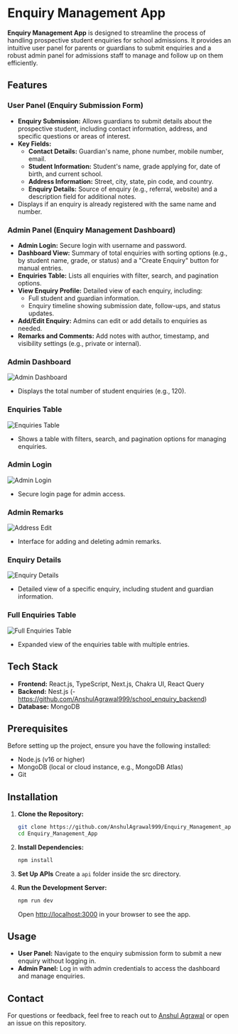 # Enquiry Management App

**Enquiry Management App** is designed to streamline the process of handling prospective student enquiries for school admissions. It provides an intuitive user panel for parents or guardians to submit enquiries and a robust admin panel for admissions staff to manage and follow up on them efficiently.

## Features

### User Panel (Enquiry Submission Form)
- **Enquiry Submission:** Allows guardians to submit details about the prospective student, including contact information, address, and specific questions or areas of interest.
- **Key Fields:**
  - **Contact Details:** Guardian's name, phone number, mobile number, email.
  - **Student Information:** Student's name, grade applying for, date of birth, and current school.
  - **Address Information:** Street, city, state, pin code, and country.
  - **Enquiry Details:** Source of enquiry (e.g., referral, website) and a description field for additional notes.
- Displays if an enquiry is already registered with the same name and number.

### Admin Panel (Enquiry Management Dashboard)
- **Admin Login:** Secure login with username and password.
- **Dashboard View:** Summary of total enquiries with sorting options (e.g., by student name, grade, or status) and a "Create Enquiry" button for manual entries.
- **Enquiries Table:** Lists all enquiries with filter, search, and pagination options.
- **View Enquiry Profile:** Detailed view of each enquiry, including:
  - Full student and guardian information.
  - Enquiry timeline showing submission date, follow-ups, and status updates.
- **Add/Edit Enquiry:** Admins can edit or add details to enquiries as needed.
- **Remarks and Comments:** Add notes with author, timestamp, and visibility settings (e.g., private or internal).

### Admin Dashboard
![Admin Dashboard](public/Images/Screenshot%20(719).png)
- Displays the total number of student enquiries (e.g., 120).

### Enquiries Table
![Enquiries Table](public/Images/Screenshot%20(718).png)
- Shows a table with filters, search, and pagination options for managing enquiries.

### Admin Login
![Admin Login](public/Images/Screenshot%20(723).png)
- Secure login page for admin access.

### Admin Remarks
![Address Edit](public/Images/Screenshot%20(722).png)
- Interface for adding and deleting admin remarks.

### Enquiry Details
![Enquiry Details](public/Images/Screenshot%20(721).png)
- Detailed view of a specific enquiry, including student and guardian information.

### Full Enquiries Table
![Full Enquiries Table](public/Images/Screenshot%20(720).png)
- Expanded view of the enquiries table with multiple entries.

## Tech Stack
- **Frontend:** React.js, TypeScript, Next.js, Chakra UI, React Query  
- **Backend:** Nest.js (-https://github.com/AnshulAgrawal999/school_enquiry_backend)
- **Database:** MongoDB  

## Prerequisites
Before setting up the project, ensure you have the following installed:
- Node.js (v16 or higher)
- MongoDB (local or cloud instance, e.g., MongoDB Atlas)
- Git

## Installation
1. **Clone the Repository:**
   ```bash
   git clone https://github.com/AnshulAgrawal999/Enquiry_Management_app.git
   cd Enquiry_Management_App
   ```

2. **Install Dependencies:**
   ```bash
   npm install
   ```

3. **Set Up APIs**
   Create a `api` folder inside the src directory.

4. **Run the Development Server:**
   ```bash
   npm run dev
   ```
   Open [http://localhost:3000](http://localhost:3000) in your browser to see the app.

## Usage
- **User Panel:** Navigate to the enquiry submission form to submit a new enquiry without logging in.
- **Admin Panel:** Log in with admin credentials to access the dashboard and manage enquiries.

## Contact
For questions or feedback, feel free to reach out to [Anshul Agrawal](https://github.com/AnshulAgrawal999) or open an issue on this repository.
